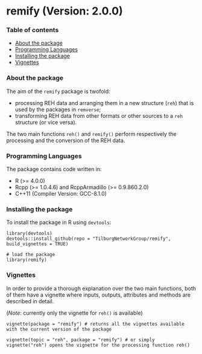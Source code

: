 # remify (Version: 2.0.0)

### Table of contents
* [About the package](#about-the-package)
* [Programming Languages](#programming-languages)
* [Installing the package](#installing-the-package)
* [Vignettes](#Vignettes)

### About the package
The aim of the `remify` package is twofold:
 * processing REH data and arranging them in a new structure (`reh`) that is used by the packages in `remverse`;
 * transforming REH data from other formats or other sources to a `reh` structure (or vice versa).
 
The two main functions `reh()` and `remify()` perform respectively the processing and the conversion of the REH data.

### Programming Languages
The package contains code written in:
* R (>= 4.0.0)
* Rcpp (>= 1.0.4.6) and RcppArmadillo (>= 0.9.860.2.0)
* C++11 (Compiler Version: GCC-8.1.0)
	
### Installing the package
To install the package in R using `devtools`:

```
library(devtools)
devtools::install_github(repo = "TilburgNetworkGroup/remify", build_vignettes = TRUE)

# load the package
library(remify)
```

### Vignettes
In order to provide a thorough explanation over the two main functions, both of them have a vignette where inputs, outputs, attributes and methods are described in detail.

(_Note_: currently only the vignette for `reh()` is available)

```
vignette(package = "remify") # returns all the vignettes available with the current version of the package

vignette(topic = "reh", package = "remify") # or simply vignette("reh") opens the vignette for the processing function reh()
```

